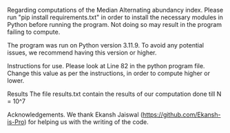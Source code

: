 
Regarding computations of the Median Alternating abundancy index. 
Please run "pip install requirements.txt" in order to install the necessary modules in Python before running the program. Not doing so may result in the program failing to compute.

The program was run on Python version 3.11.9. To avoid any potential issues, we recommend having this version or higher.

Instructions for use. 
Please look at Line 82 in the python program file. Change this value as per the instructions, in order to compute higher or lower.

Results
The file results.txt contain the results of our computation done till N = 10^7

Acknowledgements. We thank Ekansh Jaiswal (https://github.com/Ekansh-is-Pro) for helping us with the writing of the code.
